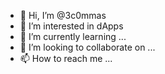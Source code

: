 - 👋 Hi, I’m @3c0mmas  
- 👀 I’m interested in dApps   
- 🌱 I’m currently learning ...  
- 💞️ I’m looking to collaborate on ...   
- 📫 How to reach me ... 

<!---
3c0mmas/3c0mmas is a ✨ special ✨ repository because its `README.md` (this file) appears on your GitHub profile.
You can click the Preview link to take a look at your changes.
--->
